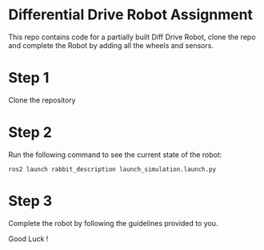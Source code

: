 # Differential Drive Robot Assignment
This repo contains code for a partially built Diff Drive Robot, clone the repo and complete the Robot by adding all the wheels and sensors. 
# Step 1
Clone the repository
# Step 2
Run the following command to see the current state of the robot: 
	
 	ros2 launch rabbit_description launch_simulation.launch.py
  
# Step 3
Complete the robot by following the guidelines provided to you. 

Good Luck !
